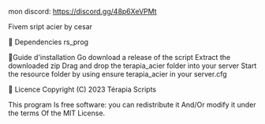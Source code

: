 mon discord: https://discord.gg/48p6XeVPMt

Fivem sript acier by cesar

💾 Dependencies
rs_prog

🔧Guide d'installation
Go download a release of the script
Extract the downloaded zip
Drag and drop the terapia_acier folder into your server
Start the resource folder by using ensure terapia_acier in your server.cfg

📜 Licence
Copyright (C) 2023 Térapia Scripts

This program Is free software: you can redistribute it And/Or modify it under the terms Of the MIT License.
